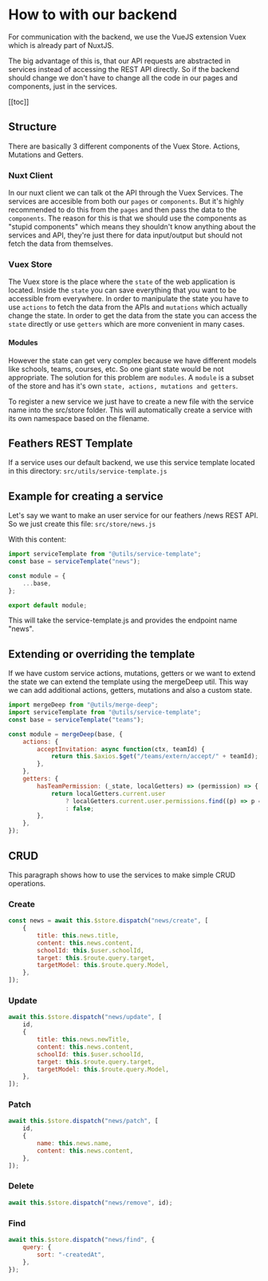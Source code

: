 # How to with our backend <Badge text="WIP" type="warn"/>

For communication with the backend, we use the VueJS extension Vuex which is already part of NuxtJS.

The big advantage of this is, that our API requests are abstracted in services instead of accessing the REST API directly. So if the backend should change we don't have to change all the code in our pages and components, just in the services.

[[toc]]

## Structure

There are basically 3 different components of the Vuex Store. Actions, Mutations and Getters.

### Nuxt Client

In our nuxt client we can talk ot the API through the Vuex Services. The services are accesible from both our `pages` or `components`. But it's highly recommended to do this from the `pages` and then pass the data to the `components`. The reason for this is that we should use the components as "stupid components" which means they shouldn't know anything about the services and API, they're just there for data input/output but should not fetch the data from themselves.

### Vuex Store

The Vuex store is the place where the `state` of the web application is located. Inside the `state` you can save everything that you want to be accessible from everywhere. In order to manipulate the state you have to use `actions` to fetch the data from the APIs and `mutations` which actually change the state. In order to get the data from the state you can access the `state` directly or use `getters` which are more convenient in many cases.

#### Modules

However the state can get very complex because we have different models like schools, teams, courses, etc. So one giant state would be not appropriate. The solution for this problem are `modules`. A `module` is a subset of the store and has it's own `state, actions, mutations and getters`.

To register a new service we just have to create a new file with the service name into the src/store folder. This will automatically create a service with its own namespace based on the filename.

## Feathers REST Template

If a service uses our default backend, we use this service template located in this directory: `src/utils/service-template.js`

## Example for creating a service

Let's say we want to make an user service for our feathers /news REST API. So we just create this file: `src/store/news.js`

With this content:

```js
import serviceTemplate from "@utils/service-template";
const base = serviceTemplate("news");

const module = {
	...base,
};

export default module;
```

This will take the service-template.js and provides the endpoint name "news".

## Extending or overriding the template

If we have custom service actions, mutations, getters or we want to extend the state we can extend the template using the mergeDeep util. This way we can add additional actions, getters, mutations and also a custom state.

```js
import mergeDeep from "@utils/merge-deep";
import serviceTemplate from "@utils/service-template";
const base = serviceTemplate("teams");

const module = mergeDeep(base, {
	actions: {
		acceptInvitation: async function(ctx, teamId) {
			return this.$axios.$get("/teams/extern/accept/" + teamId);
		},
	},
	getters: {
		hasTeamPermission: (_state, localGetters) => (permission) => {
			return localGetters.current.user
				? localGetters.current.user.permissions.find((p) => p === permission)
				: false;
		},
	},
});
```

## CRUD

This paragraph shows how to use the services to make simple CRUD operations.

### Create

```js
const news = await this.$store.dispatch("news/create", [
	{
		title: this.news.title,
		content: this.news.content,
		schoolId: this.$user.schoolId,
		target: this.$route.query.target,
		targetModel: this.$route.query.Model,
	},
]);
```

### Update

```js
await this.$store.dispatch("news/update", [
	id,
	{
		title: this.news.newTitle,
		content: this.news.content,
		schoolId: this.$user.schoolId,
		target: this.$route.query.target,
		targetModel: this.$route.query.Model,
	},
]);
```

### Patch

```js
await this.$store.dispatch("news/patch", [
	id,
	{
		name: this.news.name,
		content: this.news.content,
	},
]);
```

### Delete

```js
await this.$store.dispatch("news/remove", id);
```

### Find

```js
await this.$store.dispatch("news/find", {
	query: {
		sort: "-createdAt",
	},
});
```
